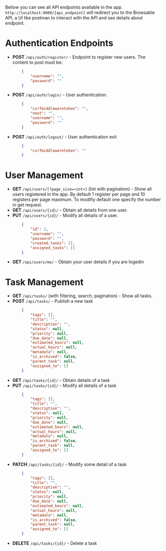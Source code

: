 Bellow you can see all API endpoints available in the app. `http://localhost:8000/{api_endpoint}` will redirect you to the Browsable API, a UI like postman to interact with the API and see details about endpoint.

# Authentication Endpoints

- **POST** `/api/auth/register/` - Endpoint to register new users. The content to post must be:

	```JSON
		{
			"username": "",
			"password": ""
		}
	```
- **POST** `/api/auth/login/` - User authentication.
	```JSON
		{
			"csrfmiddlewaretoken": "",
			"next": "",
			"username": "",
			"password": ""
		}
	```
- **POST** `/api/auth/logout/` - User authentication exit
	```JSON
		{
			"csrfmiddlewaretoken": ""
		}
	```
 
 # User Management

- **GET** `/api/users/[?page_size=<int>]` (list with pagination) - Show all users registered in the app. By default 1 register per page and 10 registers per page maximum. To modifiy default one specify the number in get request.
- **GET** `/api/users/{id}/` - Obtain all details from one user.
- **PUT** `/api/users/{id}/` - Modify all details of a user.
	```JSON 
		{
			"id": 2,
			"username": "",
			"password": "",
			"created_tasks": [],
			"assigned_tasks": []
		}
	```
- **GET** `/api/users/me/` - Obtain your user details if you are logedin
 
# Task Management
- **GET** `/api/tasks/` (with filtering, search, pagination) - Show all tasks.
- **POST** `/api/tasks/` - Publish a new task
	```JSON
		{
			"tags": [],
			"title": "",
			"description": "",
			"status": null,
			"priority": null,
			"due_date": null,
			"estimated_hours": null,
			"actual_hours": null,
			"metadata": null,
			"is_archived": false,
			"parent_task": null,
			"assigned_to": []
		}
	```
- **GET** `/api/tasks/{id}/` - Obtain details of a task
- **PUT** `/api/tasks/{id}/` - Modify all details of a task
	```JSON
		{
			"tags": [],
			"title": "",
			"description": "",
			"status": null,
			"priority": null,
			"due_date": null,
			"estimated_hours": null,
			"actual_hours": null,
			"metadata": null,
			"is_archived": false,
			"parent_task": null,
			"assigned_to": []
		}
	```
- **PATCH** `/api/tasks/{id}/` - Modify some detail of a task
	```JSON
		{
			"tags": [],
			"title": "",
			"description": "",
			"status": null,
			"priority": null,
			"due_date": null,
			"estimated_hours": null,
			"actual_hours": null,
			"metadata": null,
			"is_archived": false,
			"parent_task": null,
			"assigned_to": []
		}
	```
- **DELETE** `/api/tasks/{id}/` - Delete a task


